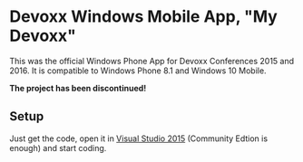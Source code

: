 # Devoxx Windows Mobile App, "My Devoxx"

This was the official Windows Phone App for Devoxx Conferences 2015 and 2016. It is compatible to Windows Phone 8.1 and Windows 10 Mobile.

**The project has been discontinued!**

## Setup
Just get the code, open it in [Visual Studio 2015](https://www.visualstudio.com/) (Community Edtion is enough) and start coding.
